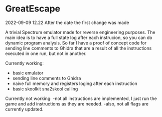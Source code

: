 # GreatEscape

2022-09-09 12.22
After the date the first change was made

A trivial Spectrum emulator made for reverse engineering purposes. The main idea is to have a full state log after each instrucion, so you can do dynamic program analysis.
So far I have a proof of concept code for sending line comments to Ghidra that are a result of all the instructions executed in one run, but not in another.


Currently working:
- basic emulator
- sending line comments to Ghidra
- naive full memory and registers loging after each instruction
- basic skoolkit sna2skool calling

Currently not working:
-not all instructions are implemented, I just run the game and add instructions as they are needed.
-also, not all flags are currently updated.


